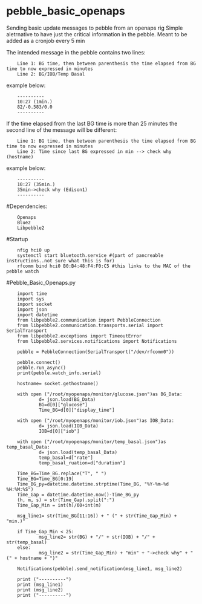 # pebble_basic_openaps
Sending basic update messages to pebble from an openaps rig
Simple aletrnative to have just the critical information in the pebble.
Meant to be added as a cronjob every 5 min

The intended message in the pebble contains two lines:

        Line 1: BG time, then between parenthesis the time elapsed from BG time to now expressed in minutes
        Line 2: BG/IOB/Temp Basal

example below:

        ----------
        10:27 (1min.)
        82/-0.583/0.0
        ----------

If the time elapsed from the last BG time is more than 25 minutes the second line of the message will be different:

        Line 1: BG time, then between parenthesis the time elapsed from BG time to now expressed in minutes
        Line 2: Time since last BG expressed in min --> check why (hostname)
        
example below:

        ----------
        10:27 (35min.)
        35min->check why (Edison1)
        ----------


#Dependencies:

        Openaps
        Bluez
        Libpebble2

#Startup

        nfig hci0 up
        systemctl start bluetooth.service #(part of pancreable instructions..not sure what this is for)
        rfcomm bind hci0 B0:B4:48:F4:F0:C5 #this links to the MAC of the pebble watch

#Pebble_Basic_Openaps.py

        import time
        import sys
        import socket
        import json
        import datetime
        from libpebble2.communication import PebbleConnection
        from libpebble2.communication.transports.serial import SerialTransport
        from libpebble2.exceptions import TimeoutError
        from libpebble2.services.notifications import Notifications

        pebble = PebbleConnection(SerialTransport("/dev/rfcomm0"))

        pebble.connect()
        pebble.run_async()
        print(pebble.watch_info.serial)
        
        hostname= socket.gethostname()
        
        with open ("/root/myopenaps/monitor/glucose.json")as BG_Data:
                d= json.load(BG_Data)
                BG=d[0]["glucose"]
                Time_BG=d[0]["display_time"]

        with open ("/root/myopenaps/monitor/iob.json")as IOB_Data:
                d= json.load(IOB_Data)
                IOB=d[0]["iob"]

        with open ("/root/myopenaps/monitor/temp_basal.json")as temp_basal_Data:
                d= json.load(temp_basal_Data)
                temp_basal=d["rate"]
                temp_basal_ruation=d["duration"]
        
        Time_BG=Time_BG.replace("T", " ")
        Time_BG=Time_BG[0:19]
        Time_BG_py=datetime.datetime.strptime(Time_BG, "%Y-%m-%d %H:%M:%S")
        Time_Gap = datetime.datetime.now()-Time_BG_py
        (h, m, s) = str(Time_Gap).split(":")
        Time_Gap_Min = int(h)/60+int(m)

        msg_line1= str(Time_BG[11:16]) + " (" + str(Time_Gap_Min) + "min.)"
        
        if Time_Gap_Min < 25:
                msg_line2= str(BG) + "/" + str(IOB) + "/" + str(temp_basal)
        else:
                msg_line2 = str(Time_Gap_Min) + "min" + "->check why" + " (" + hostname + ")"

        Notifications(pebble).send_notification(msg_line1, msg_line2)

        print ("----------")
        print (msg_line1)
        print (msg_line2)
        print ("----------")
